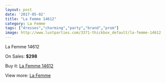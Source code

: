 ```yaml
---
layout: post
date: '2017-05-02'
title: "La Femme 14612"
category: La Femme
tags: ["dresses","charming","party","brand","prom"]
image: http://www.lustparties.com/3371-thickbox_default/la-femme-14612.jpg
---
```

La Femme 14612

On Sales: **$298**
<a href="https://www.lustparties.com/en/la-femme/1113-la-femme-14612.html"><amp-img layout="responsive" width="600" height="600" src="//www.lustparties.com/3371-thickbox_default/la-femme-14612.jpg" alt="La Femme 14612 0" /></a>
<a href="https://www.lustparties.com/en/la-femme/1113-la-femme-14612.html"><amp-img layout="responsive" width="600" height="600" src="//www.lustparties.com/3373-thickbox_default/la-femme-14612.jpg" alt="La Femme 14612 1" /></a>
<a href="https://www.lustparties.com/en/la-femme/1113-la-femme-14612.html"><amp-img layout="responsive" width="600" height="600" src="//www.lustparties.com/3372-thickbox_default/la-femme-14612.jpg" alt="La Femme 14612 2" /></a>

Buy it: [La Femme 14612](https://www.lustparties.com/en/la-femme/1113-la-femme-14612.html "La Femme 14612")

View more: [La Femme](https://www.lustparties.com/en/4-la-femme "La Femme")